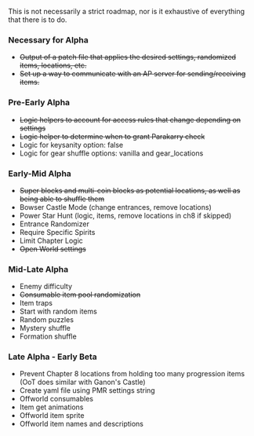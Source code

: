 This is not necessarily a strict roadmap, nor is it exhaustive of everything that there is to do. 

### Necessary for Alpha
- ~~Output of a patch file that applies the desired settings, randomized items, locations, etc.~~
- ~~Set up a way to communicate with an AP server for sending/receiving items.~~

### Pre-Early Alpha
- ~~Logic helpers to account for access rules that change depending on settings~~
- ~~Logic helper to determine when to grant Parakarry check~~
- Logic for keysanity option: false
- Logic for gear shuffle options: vanilla and gear_locations

### Early-Mid Alpha
- ~~Super blocks and multi-coin blocks as potential locations, as well as being able to shuffle them~~
- Bowser Castle Mode (change entrances, remove locations)
- Power Star Hunt (logic, items, remove locations in ch8 if skipped)
- Entrance Randomizer
- Require Specific Spirits
- Limit Chapter Logic
- ~~Open World settings~~

### Mid-Late Alpha
- Enemy difficulty
- ~~Consumable item pool randomization~~
- Item traps
- Start with random items
- Random puzzles
- Mystery shuffle
- Formation shuffle


### Late Alpha - Early Beta
- Prevent Chapter 8 locations from holding too many progression items (OoT does similar with Ganon's Castle)
- Create yaml file using PMR settings string
- Offworld consumables
- Item get animations
- Offworld item sprite
- Offworld item names and descriptions
